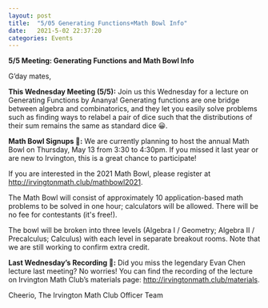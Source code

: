```yaml
---
layout: post
title:  "5/05 Generating Functions+Math Bowl Info"
date:   2021-5-02 22:37:20
categories: Events
---
```


**5/5 Meeting: Generating Functions and Math Bowl Info**

G’day mates,

**This Wednesday Meeting (5/5):**
Join us this Wednesday for a lecture on Generating Functions by Ananya! Generating functions are one bridge between algebra and combinatorics, and they let you easily solve problems such as finding ways to relabel a pair of dice such that the distributions of their sum remains the same as standard dice 😀.

**Math Bowl Signups 📝:**
We are currently planning to host the annual Math Bowl on Thursday, May 13 from 3:30 to 4:30pm. If you missed it last year or are new to Irvington, this is a great chance to participate!

If you are interested in the 2021 Math Bowl, please register at http://irvingtonmath.club/mathbowl2021.

The Math Bowl will consist of approximately 10 application-based math problems to be solved in one hour; calculators will be allowed. There will be no fee for contestants (it's free!).

The bowl will be broken into three levels (Algebra I / Geometry; Algebra II / Precalculus; Calculus) with each level in separate breakout rooms. Note that we are still working to confirm extra credit. 

**Last Wednesday’s Recording 🎥:**
Did you miss the legendary Evan Chen lecture last meeting? No worries! You can find the recording of the lecture on Irvington Math Club’s materials page: http://irvingtonmath.club/materials.

Cheerio,
The Irvington Math Club Officer Team
